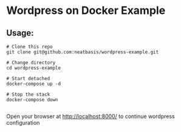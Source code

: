 # Wordpress on Docker Example

## Usage:

```
# Clone this repo 
git clone git@github.com:neatbasis/wordpress-example.git

# Change directory
cd wordpress-example

# Start detached
docker-compose up -d

# Stop the stack
docker-compose down


```

Open your browser at [http://localhost:8000/](http://localhost:8000/) to continue wordpress configuration
